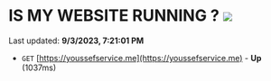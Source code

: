 # IS MY WEBSITE RUNNING ? [![](https://img.shields.io/static/v1?label=Sponsor&message=%E2%9D%A4&logo=GitHub&color=%23fe8e86)](https://github.com/sponsors/<username>)

Last updated: **9/3/2023, 7:21:01 PM**

- `GET` [https://youssefservice.me](https://youssefservice.me) - **Up** (1037ms)
